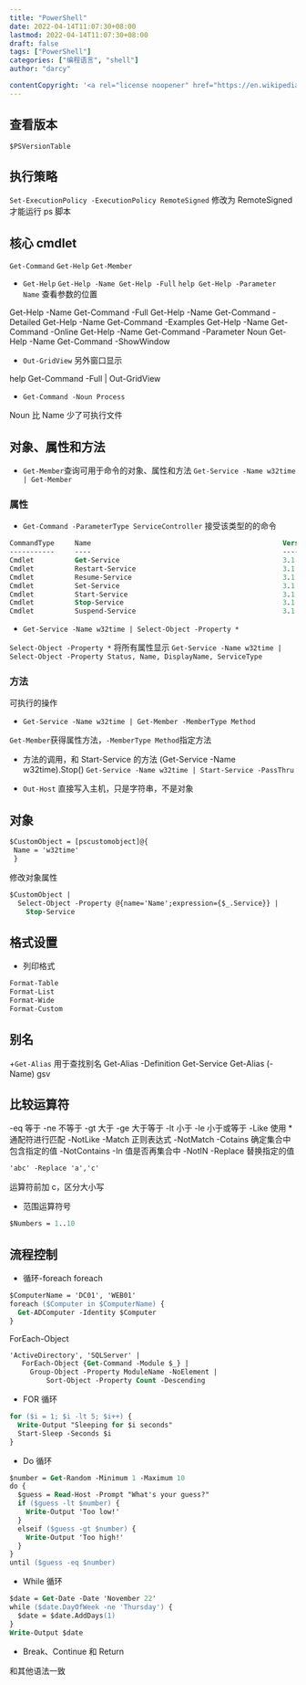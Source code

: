 ```yaml
---
title: "PowerShell"
date: 2022-04-14T11:07:30+08:00
lastmod: 2022-04-14T11:07:30+08:00
draft: false
tags: ["PowerShell"]
categories: ["编程语言", "shell"]
author: "darcy"

contentCopyright: '<a rel="license noopener" href="https://en.wikipedia.org/wiki/Wikipedia:Text_of_Creative_Commons_Attribution-ShareAlike_3.0_Unported_License" target="_blank">Creative Commons Attribution-ShareAlike License</a>'
---
```


## 查看版本

`$PSVersionTable`

## 执行策略

`Set-ExecutionPolicy -ExecutionPolicy RemoteSigned`
修改为 RemoteSigned 才能运行 ps 脚本

## 核心 cmdlet

`Get-Command`
`Get-Help`
`Get-Member`

- `Get-Help`
  `Get-Help -Name Get-Help -Full`
  `help Get-Help -Parameter Name`
  查看参数的位置

Get-Help -Name Get-Command -Full
Get-Help -Name Get-Command -Detailed
Get-Help -Name Get-Command -Examples
Get-Help -Name Get-Command -Online
Get-Help -Name Get-Command -Parameter Noun
Get-Help -Name Get-Command -ShowWindow

- `Out-GridView` 另外窗口显示

help Get-Command -Full | Out-GridView

- `Get-Command -Noun Process`

Noun 比 Name 少了可执行文件

## 对象、属性和方法

- `Get-Member`查询可用于命令的对象、属性和方法
  `Get-Service -Name w32time | Get-Member`

### 属性

- `Get-Command -ParameterType ServiceController`
  接受该类型的的命令

```ps
CommandType     Name                                               Version    Source
-----------     ----                                               -------    ------
Cmdlet          Get-Service                                        3.1.0.0    Microsof...
Cmdlet          Restart-Service                                    3.1.0.0    Microsof...
Cmdlet          Resume-Service                                     3.1.0.0    Microsof...
Cmdlet          Set-Service                                        3.1.0.0    Microsof...
Cmdlet          Start-Service                                      3.1.0.0    Microsof...
Cmdlet          Stop-Service                                       3.1.0.0    Microsof...
Cmdlet          Suspend-Service                                    3.1.0.0    Microsof...
```

- `Get-Service -Name w32time | Select-Object -Property *`

`Select-Object -Property *` 将所有属性显示
`Get-Service -Name w32time | Select-Object -Property Status, Name, DisplayName, ServiceType`

### 方法

可执行的操作

- `Get-Service -Name w32time | Get-Member -MemberType Method`

`Get-Member`获得属性方法，`-MemberType Method`指定方法

- 方法的调用，和 Start-Service 的方法
  (Get-Service -Name w32time).Stop()
  `Get-Service -Name w32time | Start-Service -PassThru`

- `Out-Host`
  直接写入主机，只是字符串，不是对象

## 对象

```ps
$CustomObject = [pscustomobject]@{
 Name = 'w32time'
 }
```

修改对象属性

```ps
$CustomObject |
  Select-Object -Property @{name='Name';expression={$_.Service}} |
    Stop-Service
```

## 格式设置

- 列印格式

```ps
Format-Table
Format-List
Format-Wide
Format-Custom
```

## 别名

+`Get-Alias` 用于查找别名
Get-Alias -Definition Get-Service
Get-Alias (-Name) gsv

## 比较运算符

-eq 等于
-ne 不等于
-gt 大于
-ge 大于等于
-lt 小于
-le 小于或等于
-Like 使用 \* 通配符进行匹配
-NotLike
-Match 正则表达式
-NotMatch
-Cotains 确定集合中包含指定的值
-NotContains
-In 值是否再集合中
-NotIN
-Replace 替换指定的值

```ps
'abc' -Replace 'a','c'
```

运算符前加 c，区分大小写

- 范围运算符号

```ps
$Numbers = 1..10
```

## 流程控制

- 循环-foreach
  foreach

```ps
$ComputerName = 'DC01', 'WEB01'
foreach ($Computer in $ComputerName) {
  Get-ADComputer -Identity $Computer
}
```

ForEach-Object

```ps
'ActiveDirectory', 'SQLServer' |
   ForEach-Object {Get-Command -Module $_} |
     Group-Object -Property ModuleName -NoElement |
         Sort-Object -Property Count -Descending
```

- FOR 循环

```ps
for ($i = 1; $i -lt 5; $i++) {
  Write-Output "Sleeping for $i seconds"
  Start-Sleep -Seconds $i
}
```

- Do 循环

```ps
$number = Get-Random -Minimum 1 -Maximum 10
do {
  $guess = Read-Host -Prompt "What's your guess?"
  if ($guess -lt $number) {
    Write-Output 'Too low!'
  }
  elseif ($guess -gt $number) {
    Write-Output 'Too high!'
  }
}
until ($guess -eq $number)
```

- While 循环

```ps
$date = Get-Date -Date 'November 22'
while ($date.DayOfWeek -ne 'Thursday') {
  $date = $date.AddDays(1)
}
Write-Output $date
```

- Break、Continue 和 Return

和其他语法一致
